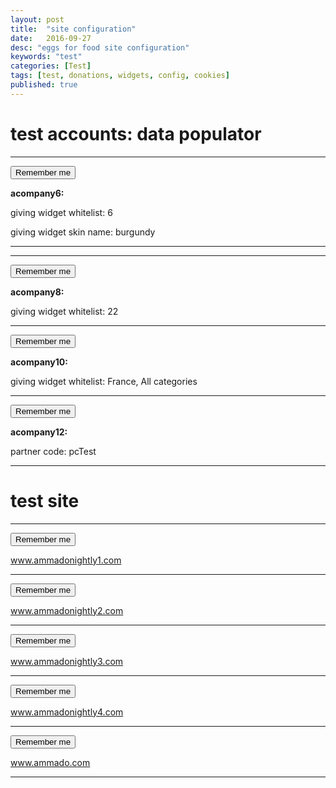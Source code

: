 ```yaml
---
layout: post
title:  "site configuration"
date:   2016-09-27
desc: "eggs for food site configuration"
keywords: "test"
categories: [Test]
tags: [test, donations, widgets, config, cookies]
published: true
---
```


# test accounts: data populator

___
<div class="pull-right">
<button class="btn btn-white btn-xs" type="button" onClick="createCookies('company','acompany6')">Remember me</button>
</div>

__acompany6:__

giving widget whitelist: 6

giving widget skin name: burgundy

---

---
<div class="pull-right">
<button class="btn btn-white btn-xs" type="button" onClick="createCookies('company','acompany8')">Remember me</button>
</div>

__acompany8:__

giving widget whitelist: 22

___
<div class="pull-right">
<button class="btn btn-white btn-xs" type="button" onClick="createCookies('company','acompany10')">Remember me</button>
</div>

__acompany10:__

giving widget whitelist: France, All categories

___
<div class="pull-right">
<button class="btn btn-white btn-xs" type="button" onClick="createCookies('company','acompany12')">Remember me</button>
</div>

__acompany12:__

partner code: pcTest

___


# test site

___
<div class="pull-right">
<button class="btn btn-white btn-xs" type="button" onClick="createCookie('www','ammadonightly1.com', 7)">Remember me</button>
</div>

www.ammadonightly1.com

---

<div class="pull-right">
<button class="btn btn-white btn-xs" type="button" onClick="createCookie('www','ammadonightly2.com', 7)">Remember me</button>
</div>

www.ammadonightly2.com

---

<div class="pull-right">
<button class="btn btn-white btn-xs" type="button" onClick="createCookie('www','ammadonightly3.com', 7)">Remember me</button>
</div>

www.ammadonightly3.com

---

<div class="pull-right">
<button class="btn btn-white btn-xs" type="button" onClick="createCookie('www','ammadonightly4.com', 7)">Remember me</button>
</div>

www.ammadonightly4.com

---

<div class="pull-right">
<button class="btn btn-white btn-xs" type="button" onClick="createCookie('www','ammado.com', 7)">Remember me</button>
</div>

www.ammado.com

---




<script>

function createCookies(entype, entid){
    createCookie('entype', entype, 7)
    createCookie('entid', entid, 7)
    }
    
function createCookie(name,value,days) {
	if (days) {
		var date = new Date();
		date.setTime(date.getTime()+(days*24*60*60*1000));
		var expires = "; expires="+date.toGMTString();
	}
	else var expires = "";
	document.cookie = name+"="+value+expires+"; path=/";
}

</script>



